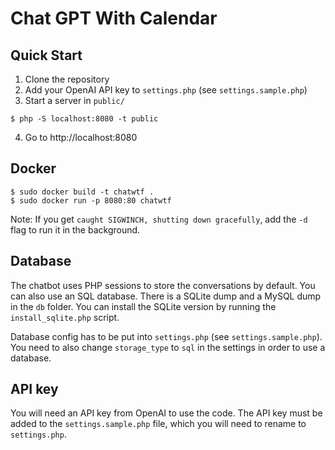 # Chat GPT With Calendar

## Quick Start

1. Clone the repository
2. Add your OpenAI API key to `settings.php` (see `settings.sample.php`)
3. Start a server in `public/`

```console
$ php -S localhost:8080 -t public
```

4. Go to http://localhost:8080

## Docker

```console
$ sudo docker build -t chatwtf .
$ sudo docker run -p 8080:80 chatwtf
```

Note: If you get `caught SIGWINCH, shutting down gracefully`, add the `-d` flag to run it in the background.

## Database

The chatbot uses PHP sessions to store the conversations by default. You can also use an SQL database. There is a SQLite dump and a MySQL dump in the `db` folder. You can install the SQLite version by running the `install_sqlite.php` script.

Database config has to be put into `settings.php` (see `settings.sample.php`). You need to also change `storage_type` to `sql` in the settings in order to use a database.

## API key

You will need an API key from OpenAI to use the code. The API key must be added to the `settings.sample.php` file, which you will need to rename to `settings.php`.
